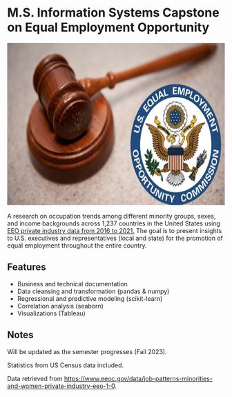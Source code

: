# M.S. Information Systems Capstone on Equal Employment Opportunity 

<img src="Screenshots/eeoc_logo.png" width="650" height="375" />

A research on occupation trends among different minority groups, sexes, and income backgrounds across 1,237 countries in the United States using [EEO private industry data from 2016 to 2021.](https://www.eeoc.gov/data/job-patterns-minorities-and-women-private-industry-eeo-1-0)
The goal is to present insights to U.S. executives and representatives (local and state) for the promotion of equal employment throughout the entire country. 

## Features

- Business and technical documentation
- Data cleansing and transformation (pandas & numpy)
- Regressional and predictive modeling (scikit-learn)
- Correlation analysis (seaborn)
- Visualizations (Tableau)

## Notes
Will be updated as the semester progresses (Fall 2023). 

Statistics from US Census data included.

Data retrieved from https://www.eeoc.gov/data/job-patterns-minorities-and-women-private-industry-eeo-1-0.
